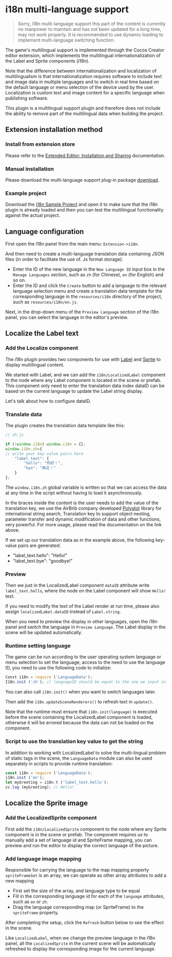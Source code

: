 # i18n multi-language support

> Sorry, i18n multi-language support this part of the content is currently no manpower to maintain and has not been updated for a long time, may not work properly. It is recommended to use dynamic loading to implement multi-language switching function.

The game's multilingual support is implemented through the Cocos Creator editor extension, which implements the multilingual internationalization of the Label and Sprite components (i18n).

Note that the difference between internationalization and localization of multilingualism is that internationalization requires software to include text and image data in multiple languages ​​and to switch in real time based on the default language or menu selection of the device used by the user. Localization is custom text and image content for a specific language when publishing software.

This plugin is a multilingual support plugin and therefore does not include the ability to remove part of the multilingual data when building the project.

## Extension installation method

### Install from  extension store

Please refer to the [Extended Editor: Installation and Sharing](https://www.cocos.com/docs/creator/extension/install-and-share.html) documentation.

### Manual installation

Please download the multi-language support plug-in package [download](https://github.com/cocos-creator-packages/i18n).

### Example project

Download the [i18n Sample Project](https://github.com/nantas/demo-i18n) and open it to make sure that the i18n plugin is already loaded and then you can test the multilingual functionality against the actual project.

## Language configuration

First open the i18n panel from the main menu: `Extension->i18n`.

And then need to create a multi-language translation data containing JSON files (in order to facilitate the use of. Js format storage):

- Enter the ID of the new language in the `New Language ID` input box in the `Manage Languages` section, such as `zh` (for Chinese), `en` (for English) and so on.
- Enter the ID and click the `Create` button to add a language to the relevant language selection menu and create a translation data template for the corresponding language in the `resources/i18n` directory of the project, such as `resources/i18n/en.js`.

Next, in the drop-down menu of the `Preview Language` section of the i18n panel, you can select the language in the editor's preview.

## Localize the Label text

### Add the Localize component

The i18n plugin provides two components for use with [Label](https://www.cocos.com/docs/creator/components/label.html) and [Sprite](https://www.cocos.com/docs/creator/components/sprite.html) to display multilingual content.

We started with Label, and we can add the `i18n/LocalizedLabel` component to the node where any Label component is located in the scene or prefab. This component only need to enter the translation data index dataID can be based on the current language to update the Label string display.

Let's talk about how to configure dataID.

### Translate data

The plugin creates the translation data template like this:

```js
// zh.js

if (!window.i18n) window.i18n = {};
window.i18n.zh={
// write your key value pairs here
    "label_text": {
        "hello": "你好！",
        "bye": "再见！"
    }
};
```

The `window.i18n.zh` global variable is written so that we can access the data at any time in the script without having to load it asynchronously.

In the braces inside the content is the user needs to add the value of the translation key, we use the AirBnb company developed [Polyglot](http://airbnb.io/polyglot.js/) library for international string search, Translation key to support object nesting, parameter transfer and dynamic modification of data and other functions, very powerful. For more usage, please read the documentation on the link above.

If we set up our translation data as in the example above, the following key-value pairs are generated:

- "label_text.hello": "Hello!"
- "label_text.bye": "goodbye!"

### Preview

Then we just in the LocalizedLabel component `dataID` attribute write `label_text.hello`, where the node on the Label component will show `Hello!` text.

If you need to modify the text of the Label render at run time, please also assign `localizedLabel.dataID` instead of `Label.string`.

When you need to preview the display in other languages, open the i18n panel and switch the language in `Preview Language`. The Label display in the scene will be updated automatically.

### Runtime setting language

The game can be run according to the user operating system language or menu selection to set the language, access to the need to use the language ID, you need to use the following code to initialize:

```js
Const i18n = require ('LanguageData');
I18n.init ('zh'); // languageID should be equal to the one we input in New Language ID input field
```

You can also call `i18n.init()` when you want to switch languages ​​later.

Then add the `i18n.updateSceneRenderers()` to refresh text in `update()`.

Note that the runtime must ensure that `i18n.init(language)` is executed before the scene containing the LocalizedLabel component is loaded, otherwise it will be errored because the data can not be loaded on the component.

### Script to use the translation key value to get the string

In addition to working with LocalizedLabel to solve the multi-lingual problem of static tags in the scene, the `LanguageData` module can also be used separately in scripts to provide runtime translation:

```js
const i18n = require ('LanguageData');
i18n.init ('en');
let myGreeting = i18n.t ('label_text.hello');
cc.log (myGreeting); // Hello!
```

## Localize the Sprite image

### Add the LocalizedSprite component

First add the `i18n/LocalizedSprite` component to the node where any Sprite component is in the scene or prefab. The component requires us to manually add a set of language id and SpriteFrame mapping, you can preview and run the editor to display the correct language of the picture.

### Add language image mapping

Responsible for carrying the language to the map mapping property `spriteFrameSet` is an array, we can operate as other array attributes to add a new mapping

- First set the size of the array, and language type to be equal
- Fill in the corresponding language id for each of the `language` attributes, such as `en` or `zh`.
- Drag the language corresponding map (or SpriteFrame) to the `spriteFrame` property.

After completing the setup, click the `Refresh` button below to see the effect in the scene.

Like `LocalizedLabel`, when we change the preview language in the i18n panel, all the `LocalizedSprite` in the current scene will be automatically refreshed to display the corresponding image for the current language.
